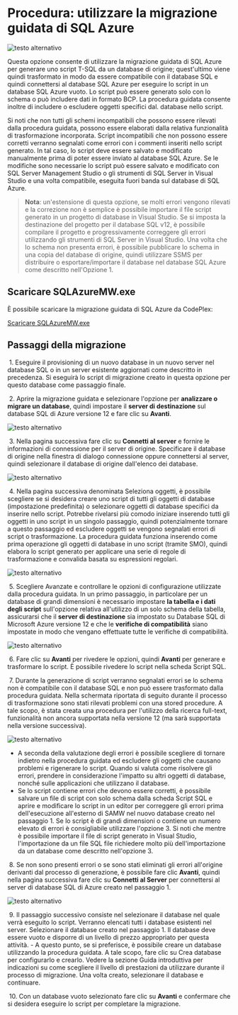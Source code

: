 <properties 
   pageTitle="Utilizzare la migrazione guidata di SQL Azure | Microsoft Azure" 
   description="Database SQL di Microsoft Azure, migrazione del database, importazione del database, esportazione del database, migrazione guidata" 
   services="sql-database" 
   documentationCenter="" 
   authors="pehteh" 
   manager="jeffreyg" 
   editor="monicar"/>


<tags
   ms.service="sql-database"
   ms.devlang="NA"
   ms.topic="article"
   ms.tgt_pltfrm="NA"
   ms.workload="data-management" 
   ms.date="07/01/2015"
   ms.author="pehteh"/>


# Procedura: utilizzare la migrazione guidata di SQL Azure


![testo alternativo](./media/sql-database-migration-wizard/01SAMWDiagram.png)


Questa opzione consente di utilizzare la migrazione guidata di SQL Azure per generare uno script T-SQL da un database di origine; quest'ultimo viene quindi trasformato in modo da essere compatibile con il database SQL e quindi connettersi al database SQL Azure per eseguire lo script in un database SQL Azure vuoto. Lo script può essere generato solo con lo schema o può includere dati in formato BCP. La procedura guidata consente inoltre di includere o escludere oggetti specifici dal. database nello script.


Si noti che non tutti gli schemi incompatibili che possono essere rilevati dalla procedura guidata, possono essere elaborati dalla relativa funzionalità di trasformazione incorporata. Script incompatibili che non possono essere corretti verranno segnalati come errori con i commenti inseriti nello script generato. In tal caso, lo script deve essere salvato e modificato manualmente prima di poter essere inviato al database SQL Azure. Se le modifiche sono necessarie lo script può essere salvato e modificato con SQL Server Management Studio o gli strumenti di SQL Server in Visual Studio e una volta compatibile, eseguita fuori banda sul database di SQL Azure.


> **Nota**: un'estensione di questa opzione, se molti errori vengono rilevati e la correzione non è semplice è possibile importare il file script generato in un progetto di database in Visual Studio. Se si imposta la destinazione del progetto per il database SQL v12, è possibile compilare il progetto e progressivamente correggere gli errori utilizzando gli strumenti di SQL Server in Visual Studio. Una volta che lo schema non presenta errori, è possibile pubblicare lo schema in una copia del database di origine, quindi utilizzare SSMS per distribuire o esportare/importare il database nel database SQL Azure come descritto nell'Opzione 1.


## Scaricare SQLAzureMW.exe


È possibile scaricare la migrazione guidata di SQL Azure da CodePlex:


[Scaricare SQLAzureMW.exe](http://sqlazuremw.codeplex.com/)


## Passaggi della migrazione


&nbsp;1. Eseguire il provisioning di un nuovo database in un nuovo server nel database SQL o in un server esistente aggiornati come descritto in precedenza. Si eseguirà lo script di migrazione creato in questa opzione per questo database come passaggio finale.


&nbsp;2. Aprire la migrazione guidata e selezionare l'opzione per **analizzare o migrare un database**, quindi impostare il **server di destinazione** sul database SQL di Azure versione 12 e fare clic su **Avanti**.


![testo alternativo](./media/sql-database-migration-wizard/02MigrationWizard.png)


&nbsp;3. Nella pagina successiva fare clic su **Connetti al server** e fornire le informazioni di connessione per il server di origine. Specificare il database di origine nella finestra di dialogo connessione oppure connettersi al server, quindi selezionare il database di origine dall'elenco dei database.


![testo alternativo](./media/sql-database-migration-wizard/03MigrationWizard.png)


&nbsp;4. Nella pagina successiva denominata Seleziona oggetti, è possibile scegliere se si desidera creare uno script di tutti gli oggetti di database (impostazione predefinita) o selezionare oggetti di database specifici da inserire nello script. Potrebbe rivelarsi più comodo iniziare inserendo tutti gli oggetti in uno script in un singolo passaggio, quindi potenzialmente tornare a questo passaggio ed escludere oggetti se vengono segnalati errori di script o trasformazione. La procedura guidata funziona inserendo come prima operazione gli oggetti di database in uno script (tramite SMO), quindi elabora lo script generato per applicare una serie di regole di trasformazione e convalida basata su espressioni regolari.


![testo alternativo](./media/sql-database-migration-wizard/04MigrationWizard.png)


&nbsp;5. Scegliere Avanzate e controllare le opzioni di configurazione utilizzate dalla procedura guidata. In un primo passaggio, in particolare per un database di grandi dimensioni è necessario impostare **la tabella e i dati degli script** sull'opzione relativa all'utilizzo di un solo schema della tabella, assicurarsi che il **server di destinazione** sia impostato su Database SQL di Microsoft Azure versione 12 e che le **verifiche di compatibilità** siano impostate in modo che vengano effettuate tutte le verifiche di compatibilità.


![testo alternativo](./media/sql-database-migration-wizard/05MigrationWizard.png)


&nbsp;6. Fare clic su **Avanti** per rivedere le opzioni, quindi **Avanti** per generare e trasformare lo script. È possibile rivedere lo script nella scheda Script SQL.


&nbsp;7. Durante la generazione di script verranno segnalati errori se lo schema non è compatibile con il database SQL e non può essere trasformato dalla procedura guidata. Nella schermata riportata di seguito durante il processo di trasformazione sono stati rilevati problemi con una stored procedure. A tale scopo, è stata creata una procedura per l'utilizzo della ricerca full-text, funzionalità non ancora supportata nella versione 12 (ma sarà supportata nella versione successiva).


![testo alternativo](./media/sql-database-migration-wizard/06MigrationWizard.png)


- A seconda della valutazione degli errori è possibile scegliere di tornare indietro nella procedura guidata ed escludere gli oggetti che causano problemi e rigenerare lo script. Quando si valuta come risolvere gli errori, prendere in considerazione l'impatto su altri oggetti di database, nonché sulle applicazioni che utilizzano il database.
- Se lo script contiene errori che devono essere corretti, è possibile salvare un file di script con solo schema dalla scheda Script SQL e aprire e modificare lo script in un editor per correggere gli errori prima dell'esecuzione all'esterno di SAMW nel nuovo database creato nel passaggio 1. Se lo script è di grandi dimensioni o contiene un numero elevato di errori è consigliabile utilizzare l'opzione 3. Si noti che mentre è possibile importare il file di script generato in Visual Studio, l'importazione da un file SQL file richiedere molto più dell'importazione da un database come descritto nell'opzione 3. 


&nbsp;8. Se non sono presenti errori o se sono stati eliminati gli errori all'origine derivanti dal processo di generazione, è possibile fare clic **Avanti**, quindi nella pagina successiva fare clic su **Connetti al Server** per connettersi al server di database SQL di Azure creato nel passaggio 1.


![testo alternativo](./media/sql-database-migration-wizard/07MigrationWizard.png)


&nbsp;9. Il passaggio successivo consiste nel selezionare il database nel quale verrà eseguito lo script. Verranno elencati tutti i database esistenti nel server. Selezionare il database creato nel passaggio 1. Il database deve essere vuoto e disporre di un livello di prezzo appropriato per questa attività. - A questo punto, se si preferisce, è possibile creare un database utilizzando la procedura guidata. A tale scopo, fare clic su Crea database per configurarlo e crearlo. Vedere la sezione Guida introduttiva per indicazioni su come scegliere il livello di prestazioni da utilizzare durante il processo di migrazione. Una volta creato, selezionare il database e continuare.


&nbsp;10. Con un database vuoto selezionato fare clic su **Avanti** e confermare che si desidera eseguire lo script per completare la migrazione.

 

<!---HONumber=August15_HO7-->
